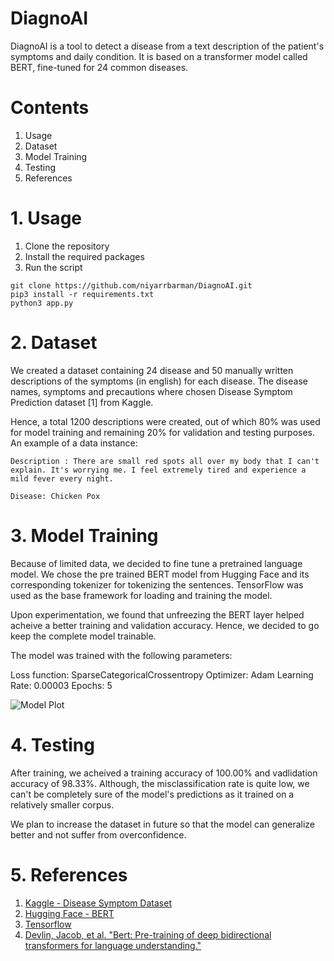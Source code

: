 # DiagnoAI
DiagnoAI is a tool to detect a disease from a text description of the patient's symptoms and daily condition. It is based on a transformer model called BERT, fine-tuned for 24 common diseases.

# Contents
1. Usage
2. Dataset
3. Model Training
4. Testing
5. References

# 1. Usage

1. Clone the repository
2. Install the required packages
3. Run the script
<pre>
<code>git clone https://github.com/niyarrbarman/DiagnoAI.git
pip3 install -r requirements.txt
python3 app.py</code></pre>

# 2. Dataset

We created a dataset containing 24 disease and 50 manually written descriptions of the symptoms (in english) for each disease. The disease names, symptoms and precautions where chosen Disease Symptom Prediction dataset [1] from Kaggle.

Hence, a total 1200 descriptions were created, out of which 80% was used for model training and remaining 20% for validation and testing purposes. An example of a data instance:

<pre><code>Description : There are small red spots all over my body that I can't explain. It's worrying me. I feel extremely tired and experience a mild fever every night.

Disease: Chicken Pox
</code></pre>

# 3. Model Training

Because of limited data, we decided to fine tune a pretrained language model. We chose the pre trained BERT model from Hugging Face and its corresponding tokenizer for tokenizing the sentences. TensorFlow was used as the base framework for loading and training the model.

Upon experimentation, we found that unfreezing the BERT layer helped acheive a better training and validation accuracy. Hence, we decided to go keep the complete model trainable.

The model was trained with the following parameters:

Loss function: SparseCategoricalCrossentropy
Optimizer: Adam
Learning Rate: 0.00003
Epochs: 5

![Model Plot](/static/src/model_plot.png)

# 4. Testing

After training, we acheived a training accuracy of 100.00% and vadlidation accuracy of 98.33%. Although, the misclassification rate is quite low, we can't be completely sure of the model's predictions as it trained on a relatively smaller corpus.

We plan to increase the dataset in future so that the model can generalize better and not suffer from overconfidence.

# 5. References

1. [Kaggle - Disease Symptom Dataset](https://www.kaggle.com/datasets/itachi9604/disease-symptom-description-dataset)
2. [Hugging Face - BERT](https://huggingface.co/docs/transformers/model_doc/bert)
3. [Tensorflow](https://www.tensorflow.org/)
4. [Devlin, Jacob, et al. "Bert: Pre-training of deep bidirectional transformers for language understanding."](https://arxiv.org/abs/1810.04805)


